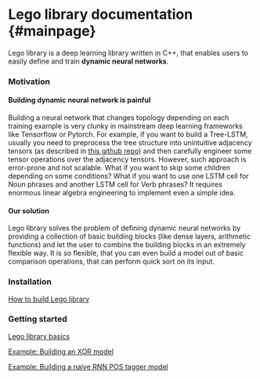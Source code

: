 Lego library documentation {#mainpage}
========

Lego library is a deep learning library written in C++, that enables users to easily define and train **dynamic neural networks**.

### Motivation

#### Building dynamic neural network is painful

Building a neural network that changes topology depending on each training example is very clunky in mainstream deep learning frameworks like Tensorflow or Pytorch. For example, if you want to build a Tree-LSTM, usually you need to preprocess the tree structure into unintuitive adjacency tensors (as described in [this github repo](https://github.com/unbounce/pytorch-tree-lstm)) and then carefully engineer some tensor operations over the adjacency tensors. However, such approach is error-prone and not scalable. What if you want to skip some children depending on some conditions? What if you want to use one LSTM cell for Noun phrases and another LSTM cell for Verb phrases? It requires enormous linear algebra engineering to implement even a simple idea.

#### Our solution

Lego library solves the problem of defining dynamic neural networks by providing a collection of basic building blocks (like dense layers, arithmetic functions) and let the user to combine the building blocks in an extremely flexible way. It is so flexible, that you can even build a model out of basic comparison operations, that can perform quick sort on its input.

### Installation

[How to build Lego library](tutorials/installation.md)

### Getting started

[Lego library basics](tutorials/basics.md)

[Example: Building an XOR model](tutorials/examples/xor/index.md)

[Example: Building a naive RNN POS tagger model](tutorials/examples/rnn_diy/index.md)
